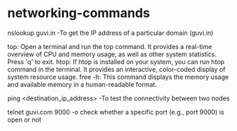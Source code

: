 # networking-commands

nslookup guvi.in  -To get the IP address of a particular domain (guvi.in)

top: Open a terminal and run the top command. It provides a real-time overview of CPU and memory usage, as well as other system statistics. Press 'q' to exit.
htop: If htop is installed on your system, you can run htop command in the terminal. It provides an interactive, color-coded display of system resource usage.
free -h: This command displays the memory usage and available memory in a human-readable format.

ping <destination_ip_address> -To test the connectivity between two nodes

telnet guvi.com 9000 -o check whether a specific port (e.g., port 9000) is open or not


